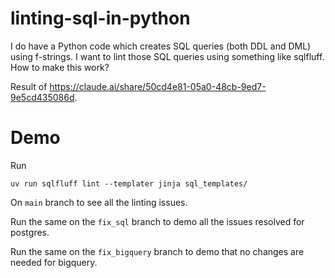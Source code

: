 # linting-sql-in-python
I do have a Python code which creates SQL queries (both DDL and DML) using f-strings. I want to lint those SQL queries using something like sqlfluff. How to make this work?

Result of https://claude.ai/share/50cd4e81-05a0-48cb-9ed7-9e5cd435086d.

# Demo

Run
```shell
uv run sqlfluff lint --templater jinja sql_templates/
```
On `main` branch to see all the linting issues.

Run the same on the `fix_sql` branch to demo all the issues resolved for postgres.

Run the same on the `fix_bigquery` branch to demo that no changes are needed for bigquery.